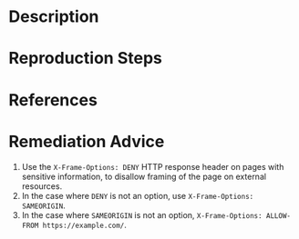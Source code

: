 # Description


# Reproduction Steps


# References


# Remediation Advice

1. Use the `X-Frame-Options: DENY` HTTP response header on pages with sensitive information, to disallow framing of the page on external resources.
2. In the case where `DENY` is not an option, use `X-Frame-Options: SAMEORIGIN`.
3. In the case where `SAMEORIGIN` is not an option, `X-Frame-Options: ALLOW-FROM https://example.com/`.